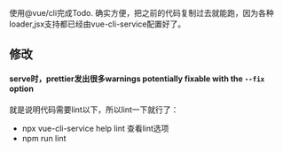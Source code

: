 使用@vue/cli完成Todo.
确实方便，把之前的代码复制过去就能跑，因为各种loader,jsx支持都已经由vue-cli-service配置好了。


## 修改
#### serve时，prettier发出很多warnings potentially fixable with the `--fix` option  
就是说明代码需要lint以下，所以lint一下就行了：
+ npx vue-cli-service help lint  查看lint选项
+ npm run lint 


